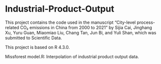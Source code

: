# Industrial-Product-Output
This project contains the code used in the manuscript “City-level process-related CO₂ emissions in China from 2000 to 2021” by Sijia Cai, Jinghang Xu, Yuru Guan, Miaomiao Liu, Chang Tan, Jun Bi, and Yuli Shan, which was submitted to Scientific Data.

This project is based on R 4.3.0.

Missforest model.R: Interpolation of industrial product output data.
